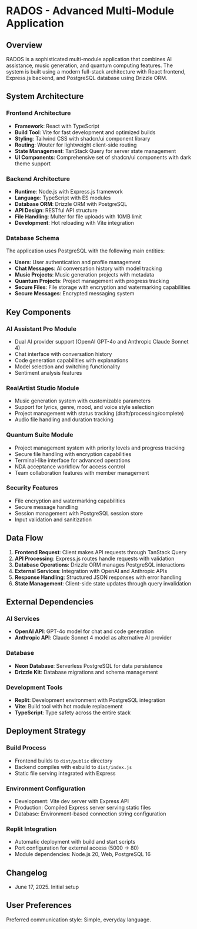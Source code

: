 # RADOS - Advanced Multi-Module Application

## Overview

RADOS is a sophisticated multi-module application that combines AI assistance, music generation, and quantum computing features. The system is built using a modern full-stack architecture with React frontend, Express.js backend, and PostgreSQL database using Drizzle ORM.

## System Architecture

### Frontend Architecture
- **Framework**: React with TypeScript
- **Build Tool**: Vite for fast development and optimized builds
- **Styling**: Tailwind CSS with shadcn/ui component library
- **Routing**: Wouter for lightweight client-side routing
- **State Management**: TanStack Query for server state management
- **UI Components**: Comprehensive set of shadcn/ui components with dark theme support

### Backend Architecture
- **Runtime**: Node.js with Express.js framework
- **Language**: TypeScript with ES modules
- **Database ORM**: Drizzle ORM with PostgreSQL
- **API Design**: RESTful API structure
- **File Handling**: Multer for file uploads with 10MB limit
- **Development**: Hot reloading with Vite integration

### Database Schema
The application uses PostgreSQL with the following main entities:
- **Users**: User authentication and profile management
- **Chat Messages**: AI conversation history with model tracking
- **Music Projects**: Music generation projects with metadata
- **Quantum Projects**: Project management with progress tracking
- **Secure Files**: File storage with encryption and watermarking capabilities
- **Secure Messages**: Encrypted messaging system

## Key Components

### AI Assistant Pro Module
- Dual AI provider support (OpenAI GPT-4o and Anthropic Claude Sonnet 4)
- Chat interface with conversation history
- Code generation capabilities with explanations
- Model selection and switching functionality
- Sentiment analysis features

### RealArtist Studio Module
- Music generation system with customizable parameters
- Support for lyrics, genre, mood, and voice style selection
- Project management with status tracking (draft/processing/complete)
- Audio file handling and duration tracking

### Quantum Suite Module
- Project management system with priority levels and progress tracking
- Secure file handling with encryption capabilities
- Terminal-like interface for advanced operations
- NDA acceptance workflow for access control
- Team collaboration features with member management

### Security Features
- File encryption and watermarking capabilities
- Secure message handling
- Session management with PostgreSQL session store
- Input validation and sanitization

## Data Flow

1. **Frontend Request**: Client makes API requests through TanStack Query
2. **API Processing**: Express.js routes handle requests with validation
3. **Database Operations**: Drizzle ORM manages PostgreSQL interactions
4. **External Services**: Integration with OpenAI and Anthropic APIs
5. **Response Handling**: Structured JSON responses with error handling
6. **State Management**: Client-side state updates through query invalidation

## External Dependencies

### AI Services
- **OpenAI API**: GPT-4o model for chat and code generation
- **Anthropic API**: Claude Sonnet 4 model as alternative AI provider

### Database
- **Neon Database**: Serverless PostgreSQL for data persistence
- **Drizzle Kit**: Database migrations and schema management

### Development Tools
- **Replit**: Development environment with PostgreSQL integration
- **Vite**: Build tool with hot module replacement
- **TypeScript**: Type safety across the entire stack

## Deployment Strategy

### Build Process
- Frontend builds to `dist/public` directory
- Backend compiles with esbuild to `dist/index.js`
- Static file serving integrated with Express

### Environment Configuration
- Development: Vite dev server with Express API
- Production: Compiled Express server serving static files
- Database: Environment-based connection string configuration

### Replit Integration
- Automatic deployment with build and start scripts
- Port configuration for external access (5000 → 80)
- Module dependencies: Node.js 20, Web, PostgreSQL 16

## Changelog
- June 17, 2025. Initial setup

## User Preferences

Preferred communication style: Simple, everyday language.
